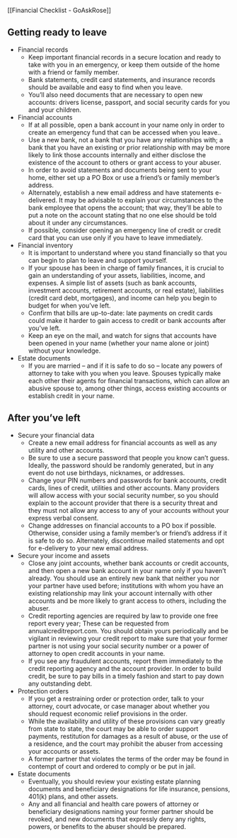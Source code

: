 [[Financial Checklist - GoAskRose]]
## Getting ready to leave

-   Financial records
    -   Keep important financial records in a secure location and ready to take with you in an emergency, or keep them outside of the home with a friend or family member.
    -   Bank statements, credit card statements, and insurance records should be available and easy to find when you leave.
    -   You’ll also need documents that are necessary to open new accounts: drivers license, passport, and social security cards for you and your children.
-   Financial accounts
    -   If at all possible, open a bank account in your name only in order to create an emergency fund that can be accessed when you leave..
    -   Use a new bank, not a bank that you have any relationships with; a bank that you have an existing or prior relationship with may be more likely to link those accounts internally and either disclose the existence of the account to others or grant access to your abuser.
    -   In order to avoid statements and documents being sent to your home, either set up a PO Box or use a friend’s or family member’s address.
    -   Alternately, establish a new email address and have statements e-delivered. It may be advisable to explain your circumstances to the bank employee that opens the account; that way, they’ll be able to put a note on the account stating that no one else should be told about it under any circumstances.
    -   If possible, consider opening an emergency line of credit or credit card that you can use only if you have to leave immediately.
-   Financial inventory
    -   It is important to understand where you stand financially so that you can begin to plan to leave and support yourself.
    -   If your spouse has been in charge of family finances, it is crucial to gain an understanding of your assets, liabilities, income, and expenses. A simple list of assets (such as bank accounts, investment accounts, retirement accounts, or real estate), liabilities (credit card debt, mortgages), and income can help you begin to budget for when you’ve left.
    -   Confirm that bills are up-to-date: late payments on credit cards could make it harder to gain access to credit or bank accounts after you’ve left.
    -   Keep an eye on the mail, and watch for signs that accounts have been opened in your name (whether your name alone or joint) without your knowledge.
-   Estate documents
    -   If you are married – and if it is safe to do so – locate any powers of attorney to take with you when you leave. Spouses typically make each other their agents for financial transactions, which can allow an abusive spouse to, among other things, access existing accounts or establish credit in your name.

## After you’ve left

-   Secure your financial data
    -   Create a new email address for financial accounts as well as any utility and other accounts.
    -   Be sure to use a secure password that people you know can’t guess. Ideally, the password should be randomly generated, but in any event do not use birthdays, nicknames, or addresses.
    -   Change your PIN numbers and passwords for bank accounts, credit cards, lines of credit, utilities and other accounts. Many providers will allow access with your social security number, so you should explain to the account provider that there is a security threat and they must not allow any access to any of your accounts without your express verbal consent.
    -   Change addresses on financial accounts to a PO box if possible. Otherwise, consider using a family member’s or friend’s address if it is safe to do so. Alternately, discontinue mailed statements and opt for e-delivery to your new email address.
-   Secure your income and assets
    -   Close any joint accounts, whether bank accounts or credit accounts, and then open a new bank account in your name only if you haven’t already. You should use an entirely new bank that neither you nor your partner have used before; institutions with whom you have an existing relationship may link your account internally with other accounts and be more likely to grant access to others, including the abuser.
    -   Credit reporting agencies are required by law to provide one free report every year; These can be requested from annualcreditreport.com. You should obtain yours periodically and be vigilant in reviewing your credit report to make sure that your former partner is not using your social security number or a power of attorney to open credit accounts in your name.
    -   If you see any fraudulent accounts, report them immediately to the credit reporting agency and the account provider. In order to build credit, be sure to pay bills in a timely fashion and start to pay down any outstanding debt.
-   Protection orders
    -   If you get a restraining order or protection order, talk to your attorney, court advocate, or case manager about whether you should request economic relief provisions in the order.
    -   While the availability and utility of these provisions can vary greatly from state to state, the court may be able to order support payments, restitution for damages as a result of abuse, or the use of a residence, and the court may prohibit the abuser from accessing your accounts or assets.
    -   A former partner that violates the terms of the order may be found in contempt of court and ordered to comply or be put in jail.
-   Estate documents
    -   Eventually, you should review your existing estate planning documents and beneficiary designations for life insurance, pensions, 401(k) plans, and other assets.
    -   Any and all financial and health care powers of attorney or beneficiary designations naming your former partner should be revoked, and new documents that expressly deny any rights, powers, or benefits to the abuser should be prepared.